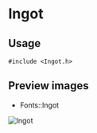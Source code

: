 Ingot
==========

Usage
------

    #include <Ingot.h>

Preview images
--------------
* Fonts::Ingot 

![Ingot](https://raw.githubusercontent.com/DisplayCore/Ingot/master/Preview/Ingot.png)

